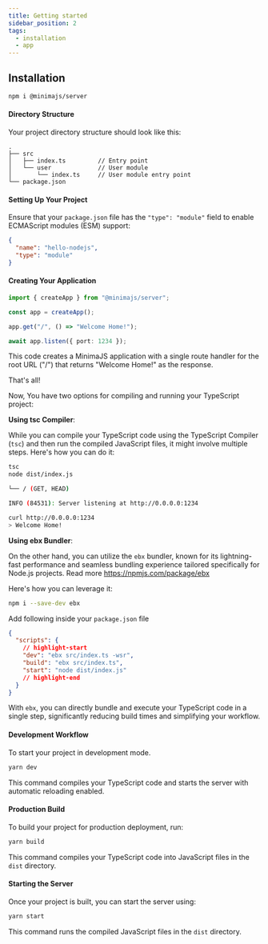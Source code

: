 ```yaml
---
title: Getting started
sidebar_position: 2
tags:
  - installation
  - app
---
```


## Installation

```bash npm2yarn
npm i @minimajs/server
```

#### Directory Structure

Your project directory structure should look like this:

```
.
├── src
│   ├── index.ts         // Entry point
│   └── user             // User module
│       └── index.ts     // User module entry point
└── package.json
```

#### Setting Up Your Project

Ensure that your `package.json` file has the `"type": "module"` field to enable ECMAScript modules (ESM) support:

```json
{
  "name": "hello-nodejs",
  "type": "module"
}
```

#### Creating Your Application

```typescript title="src/index.ts"
import { createApp } from "@minimajs/server";

const app = createApp();

app.get("/", () => "Welcome Home!");

await app.listen({ port: 1234 });
```

This code creates a MinimaJS application with a single route handler for the root URL ("/") that returns "Welcome Home!" as the response.

That's all!

Now, You have two options for compiling and running your TypeScript project:

**Using tsc Compiler**:

While you can compile your TypeScript code using the TypeScript Compiler (`tsc`) and then run the compiled JavaScript files, it might involve multiple steps. Here's how you can do it:

```bash
tsc
node dist/index.js
```

```bash
└── / (GET, HEAD)

INFO (84531): Server listening at http://0.0.0.0:1234
```

```bash
curl http://0.0.0.0:1234
> Welcome Home!
```

**Using ebx Bundler**:

On the other hand, you can utilize the `ebx` bundler, known for its lightning-fast performance and seamless bundling experience tailored specifically for Node.js projects.
Read more https://npmjs.com/package/ebx

Here's how you can leverage it:

```bash npm2yarn
npm i --save-dev ebx
```

Add following inside your `package.json` file

```json title="package.json"
{
  "scripts": {
    // highlight-start
    "dev": "ebx src/index.ts -wsr",
    "build": "ebx src/index.ts",
    "start": "node dist/index.js"
    // highlight-end
  }
}
```

With `ebx`, you can directly bundle and execute your TypeScript code in a single step, significantly reducing build times and simplifying your workflow.

#### Development Workflow

To start your project in development mode.

```bash
yarn dev
```

This command compiles your TypeScript code and starts the server with automatic reloading enabled.

#### Production Build

To build your project for production deployment, run:

```bash
yarn build
```

This command compiles your TypeScript code into JavaScript files in the `dist` directory.

#### Starting the Server

Once your project is built, you can start the server using:

```bash
yarn start
```

This command runs the compiled JavaScript files in the `dist` directory.
